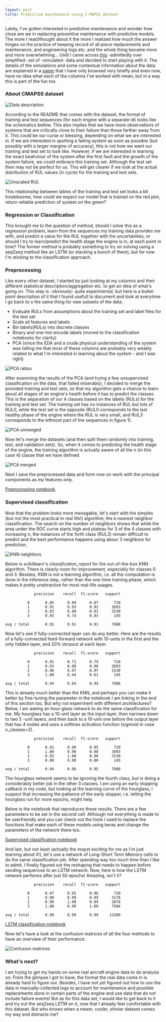```yaml
---
layout: post
title: Predictive maintenance using C-MAPSS dataset
---
```


Lately, I've gotten interested in predictive maintenance and wonder how close are we in replacing preventive maintenance with predictive models. The more I read/thought about it the more I realized how much the answer hinges on the practice of keeping record of all piece replacements and maintenance, and engineering logs etc. and the whole thing became more and more overwhelming... Until I came across [this](https://ti.arc.nasa.gov/tech/dash/pcoe/prognostic-data-repository/#turbofan) -admittedly over simplified- set of -simulated- data and decided to start playing with it. The details of the simulations and some contextual information about the data are explained in a [paper](https://www.google.no/url?sa=t&rct=j&q=&esrc=s&source=web&cd=1&ved=0ahUKEwis05bV4LHWAhWKfRoKHZabAakQFggoMAA&url=https%3A%2F%2Fti.arc.nasa.gov%2Fpublications%2F154%2Fdownload%2F&usg=AFQjCNELnrsSWOvSTQlF39WXmZ9cF9ka5g) that I have only browsed very briefly and even now, have no idea what each of the columns I've worked with mean, but in a way this is part of the fun too.

### About CMAPSS dataset
![Data description](../images/2017-9-19-pdm/data_description.jpg)

According to the README that comes with the dataset, the format of training and test sequences (for each engine with a separate id) looks like the schematics bellow. This also implies that we have more observations of systems that are critically close to their failure than those farther away from it. This could be our curse or blessing, depending on what we are interested in. If we are interested in spotting a failing system as soon as possible (but possibly with a larger margine of accuracy), this is not how we want our training and test set to  look like. However, if we are interested in learning the exact beahviour of the system after the first fault and the growth of the system failure, we could embrace this training set. Although the test set then may not be perfect for us. This will get clearer if we look at the actual distribution of RUL values (in cycle) for the training and test sets.

![Unscaled RUL](../images/2017-9-19-pdm/RUL_cycle.png)

This relationship between lables of the training and test set looks a bit troublesome, how could we expect our model that is trained on the red plot, return reliable prediction of system on the green?

### Regression or Classification

This brought me to the question of method, should I solve this as a regression problem, learn from the sequences my training data provides me with, and predict a value for the RUL together with the uncertainties, or should I try to learn/predict the health stage the engine is in, at each point in time? The former method is probably something to try on solving using a seq2seq method like an LSTM (or stacking a bunch of them), but for now I'm sticking to the classification approach.

### Preprocessing
Like every other dataset, I started by just looking at my columns and their different statistical description/aggregation etc. to get an idea of what's going on. This step is -obviously- quite experimental, but here is a bullet-point description of it that I found usefull to document and look at everytime I go back to o the same thing for new subsets of the data.

- Evaluate RULs from assumptions about the training set and label files for the test set
- Scale all features and labels
- Bin labels(RULs) into discrete classes
- Binary and one-hot encode labels (moved to the classification notebooks for clarity)
- PCA (since the EDA and a crude physical understanding of the system was telling me that most of these columns are probably very weakly related to what I'm interested in learning about the system - and I was right)

![PCA ratios](../images/2017-9-19-pdm/PCA_variance_ratio.png)

After examining the results of the PCA (and trying a few unsupervised classification on the data, that failed miserably), I decided to merge the provided training and test sets, so that my algorithm gets a chance to learn about all stages of an engine's health before it has to predict the classes. This is the separation of our 4 classes based on the labels (RULs) for the training and test set. The training set has no instances of RUL but lots of RUL0, while the test set is the opposite (RUL0 corresponds to the last healthy phase of the engine where the RUL is very small, and RUL3 corresponds to the leftmost part of the sequences in figure 1).

![PCA unmerged](../images/2017-9-19-pdm/PCA_unmerged.jpg)

Now let's merge the datasets (and then split them randomly into training, test, and validation sets). So, when it comes to predicting the health stage of the engine, the training algorithm is actually aware of all the n (in this case 4) classe that we have defined.

![PCA merged](../images/2017-9-19-pdm/PCA_merged.jpg)

Next I save the preprocessed data and form now on work with the principal components as my features only.

[Preprocessing notebook](https://github.com/asadisaghar/PdM-C-MAPSST/blob/master/play/publish/preprocessing.ipynb)

### Supervised classification
Now that the problem looks more managable, let's start with the simples (but not the most practical in real life!) algorithm; the k-nearest neighbor classification. The search on the number of neighbors shows that while the area under the ROC curve starts high and plateau for 3 of the 4 classes with increasing n, the instances of the forth class (RUL3) remain difficult to predict and the best performance happens using abour 3 neighbors for prediction.

![KNN neighbors](../images/2017-9-19-pdm/KNN_hyperparameter.png)

Below is scikitlearn's _classification_report_ for the out-of-the-box KNN algorithm. There is clearly room for improvement, especially for classes 0 and 3. Besides, KNN is not a learning algorithm, i.e. all the computation is done in the inference step, rather than the one-time training phase, which makes it pretty unattractive for most real-life usages.

                 precision    recall  f1-score   support

              0       0.85      0.89      0.87       720
              1       0.91      0.93      0.92      3693
              2       0.93      0.90      0.91      2530
              3       0.93      0.74      0.83       145

    avg / total       0.91      0.91      0.91      7088

Now let's see if  fully-connected layer can do any better. Here are the results of a fully-connected feed-forward network with 10-units in the first and the only hidden layer, and 20% dorpout at each layer.

                 precision    recall  f1-score   support

              0       0.91      0.71      0.79       720
              1       0.93      0.98      0.96      3693
              2       0.96      0.97      0.97      2530
              3       1.00      0.44      0.61       145

    avg / total       0.94      0.94      0.94      7088

This is already much better than the KNN, and perhaps you can make it better by fine-tuning the parameter in the notebook I am linking in the end of this section too. But why not experiment with different architectures? Below, I am asking an hour-glass network to do the same classification for me. My hourglass has a 10-unit layer as the input layer, then narrows down to two 5 -unit layers, and then back to a 10-unit one before the output layer that has 4 nodes and uses a softmax activation function (sigmoid in case n_classes=2). 

                 precision    recall  f1-score   support

              0       0.91      0.99      0.95       720
              1       1.00      0.96      0.98      3693
              2       0.92      1.00      0.96      2530
              3       0.00      0.00      0.00       145

    avg / total       0.94      0.96      0.95      7088

The hourglass network seems to be ignoring the fourth class, but is doing a considerably better job in the other 3 classes. I am using an early stopping callback in my code, but looking at the learning curve of the hourglass, I suspect that increasing the patience of the early stopper, i.e. letting the hourglass run for more epochs, might help.

Below is the notebook that reproduces these results. There are a few parameters to be set in the second cell. Although not everything is made to be userfriendly and you can check out the tools I used to replace the functions that make each of these models using keras and change the parameters of the network there too.

[Supervised classification notebook](https://github.com/asadisaghar/PdM-C-MAPSST/blob/master/play/publish/supervised_classification.ipynb)

And last, but not least (actually the mopst exciting for me as I'm just learning about it!), let's use a network of Long-Short Term Memory cells to do the same classification job. After spending way too much time than I like to admit, I finally figured out the reshaping that needs to happen before sending sequences to an  LSTM network. Now, here is how the LSTM network performs after just 50 epochs! Amazing, isn't it?

                 precision    recall  f1-score   support

              0       0.97      0.95      0.96       720
              1       0.98      0.99      0.99      3178
              2       0.99      1.00      0.99      1878
              3       1.00      0.99      1.00      7504

    avg / total       0.99      0.99      0.99     13280


[LSTM classification notebook](https://github.com/asadisaghar/PdM-C-MAPSST/blob/master/play/publish/LSTM_classification.ipynb)

Now let's have a look at the confusion matrices of all the four methods to have an overview of their performance.

![Confusion matrices](../images/2017-9-19-pdm/confusion_matices.png)

### What's next?
I am trying to get my hands on some real aircraft engine data to do analysis on. From the glimpse I got to have, the format the real data come in is already hard to figure out. Besides, I have not yet figured out how to use the data in manually-collected logs to account for maintenance and possible replacements done in certain parts of the engine and use data that do not include failure events! But as for this data set, I would like to get back to it and try out the seq2seq LSTM on it, now that I already feel comfortable with this dataset. But who knows when a newer, cooler, shinier dataset comes my way and distracts me?

